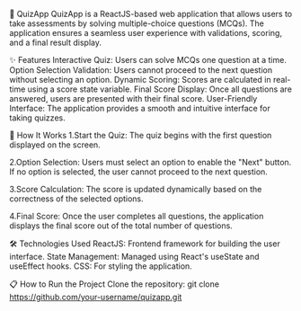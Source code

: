 🎯 QuizApp
QuizApp is a ReactJS-based web application that allows users to take assessments by solving multiple-choice questions (MCQs). The application ensures a seamless user experience with validations, scoring, and a final result display.

✨ Features
Interactive Quiz: Users can solve MCQs one question at a time.
Option Selection Validation: Users cannot proceed to the next question without selecting an option.
Dynamic Scoring: Scores are calculated in real-time using a score state variable.
Final Score Display: Once all questions are answered, users are presented with their final score.
User-Friendly Interface: The application provides a smooth and intuitive interface for taking quizzes.

🚀 How It Works
1.Start the Quiz:
The quiz begins with the first question displayed on the screen.

2.Option Selection:
Users must select an option to enable the "Next" button.
If no option is selected, the user cannot proceed to the next question.

3.Score Calculation:
The score is updated dynamically based on the correctness of the selected options.

4.Final Score:
Once the user completes all questions, the application displays the final score out of the total number of questions.

🛠️ Technologies Used
ReactJS: Frontend framework for building the user interface.
State Management: Managed using React's useState and useEffect hooks.
CSS: For styling the application.

📋 How to Run the Project
Clone the repository:
git clone https://github.com/your-username/quizapp.git
